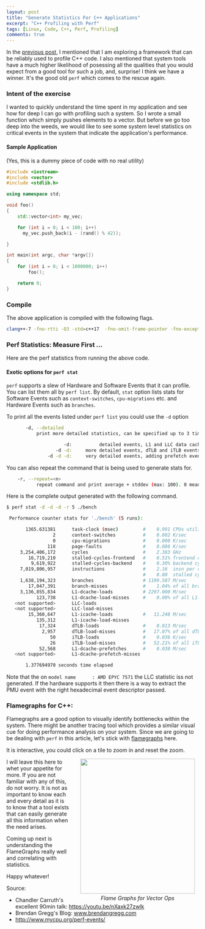 ```yaml
---
layout: post
title: "Generate Statistics For C++ Applications"
excerpt: "C++ Profiling with Perf"
tags: [Linux, Code, C++, Perf, Profiling]
comments: true
---
```

In the [previous post](http://www.mycpu.org/c++-tuning-tools-explore/), I
mentioned that I am exploring a framework that can be reliably used to profile
C++ code. I also mentioned that system tools have a much higher likelihood of
posessing all the qualities that you would expect from a good tool for such a
job, and, surprise! I think we have a winner. It's the good old ``perf`` which
comes to the rescue again.

### Intent of the exercise
I wanted to quickly understand the time spent in my application and see how for
deep I can go with profiling such a system. So I wrote a small function which
simply pushes elements to a vector. But before we go too deep into the weeds, we
would like to see some system level statistics on critical events in the system
that indicate the application's performance.

#### Sample Application
(Yes, this is a dummy piece of code with no real utility)

```cpp
#include <iostream>
#include <vector>
#include <stdlib.h>

using namespace std;

void foo()
{
    std::vector<int> my_vec;

    for (int i = 0; i < 100; i++)
      my_vec.push_back(i - (rand() % 42));

}

int main(int argc, char *argv[])
{
    for (int i = 0; i < 1000000; i++)
        foo();

    return 0;
}

```

### Compile
The above application is compiled with the following flags.
```bash
clang++-7 -fno-rtti -O3 -std=c++17  -fno-omit-frame-pointer -fno-exceptions -pthreads -o bench ./vector.cpp
```

### Perf Statistics: Measure First ...
Here are the perf statistics from running the above code.

#### Exotic options for ``perf stat``
``perf`` supports a slew of Hardware and Software Events that it can
profile. You can list them all by ``perf list``. By default, ``stat`` option
lists stats for Software Events such as ``context-switches``, ``cpu-migrations``
etc. and Hardware Events such as ``branches``.

To print all the events listed under ``perf list`` you could use the ``-d`` option
```bash
       -d, --detailed
           print more detailed statistics, can be specified up to 3 times

                     -d:          detailed events, L1 and LLC data cache
                  -d -d:     more detailed events, dTLB and iTLB events
               -d -d -d:     very detailed events, adding prefetch events
```

You can also repeat the command that is being used to generate stats for.
```bash
	-r, --repeat=<n>
           repeat command and print average + stddev (max: 100). 0 means forever.

```

Here is the complete output generated with the following command.
```bash
$ perf stat -d -d -d -r 5 ./bench

 Performance counter stats for './bench' (5 runs):

       1365.631381      task-clock (msec)         #    0.991 CPUs utilized            ( +-  0.39% )
                 2      context-switches          #    0.002 K/sec                    ( +- 10.21% )
                 0      cpu-migrations            #    0.000 K/sec                  
               118      page-faults               #    0.086 K/sec                    ( +-  0.60% )
     3,254,406,172      cycles                    #    2.383 GHz                      ( +-  1.23% )  (40.00%)
        16,719,210      stalled-cycles-frontend   #    0.51% frontend cycles idle     ( +-  2.46% )  (40.07%)
         9,619,922      stalled-cycles-backend    #    0.30% backend cycles idle      ( +-  8.05% )  (40.19%)
     7,019,806,957      instructions              #    2.16  insn per cycle         
                                                  #    0.00  stalled cycles per insn  ( +-  1.18% )  (40.36%)
     1,638,194,323      branches                  # 1199.587 M/sec                    ( +-  1.35% )  (40.54%)
        17,047,391      branch-misses             #    1.04% of all branches          ( +-  1.03% )  (40.76%)
     3,136,855,834      L1-dcache-loads           # 2297.000 M/sec                    ( +-  0.87% )  (40.04%)
           123,738      L1-dcache-load-misses     #    0.00% of all L1-dcache hits    ( +-  0.63% )  (40.08%)
   <not supported>      LLC-loads                                                   
   <not supported>      LLC-load-misses                                             
        15,360,647      L1-icache-loads           #   11.248 M/sec                    ( +- 17.92% )  (40.04%)
           135,312      L1-icache-load-misses                                         ( +-  1.33% )  (39.99%)
            17,324      dTLB-loads                #    0.013 M/sec                    ( +-  1.64% )  (39.89%)
             2,957      dTLB-load-misses          #   17.07% of all dTLB cache hits   ( +-  9.26% )  (39.77%)
                50      iTLB-loads                #    0.036 K/sec                    ( +- 27.03% )  (39.60%)
                26      iTLB-load-misses          #   52.21% of all iTLB cache hits   ( +- 53.17% )  (39.42%)
            52,568      L1-dcache-prefetches      #    0.038 M/sec                    ( +-  5.25% )  (39.23%)
   <not supported>      L1-dcache-prefetch-misses                                   

       1.377694970 seconds time elapsed                                          ( +-  0.85% )


```
Note that the on 
```model name      : AMD EPYC 7571```
the LLC statistic iss not generated. If the hardware supports it then there is a
way to extract the PMU event with the right hexadecimal event descriptor
passed.

### Flamegraphs for C++:
Flamegraphs are a good option to visually identify bottlenecks within the
system. There might be another tracing tool which provides a similar visual cue
for doing performance analysis on your system. Since we are going to be dealing
with ``perf`` in this article, let's stick with
[flamegraphs](http://www.brendangregg.com/flamegraphs.html) here.

It is interactive, you could click on a tile to zoom in and reset the zoom.

<div
style="float:right;padding-left:30px;padding-right:10px;padding-bottom:3px"><a
href="/images/vec_fg.svg"><img
src="/images/vec_fg-crop-500.png" width="300" height="354"
style="padding-bottom:3px"/></a><br><center><i>Flame Graphs for Vector Ops</i></center></div>

I will leave this here to whet your appetite for more. If you are not familiar
with any of this, do not worry. It is not as important to know each and every
detail as it is to know that a tool exists that can easily generate all this
information when the need arises.

Coming up next is understanding the FlameGraphs really well and correlating with
statistics.

Happy whatever!

Source:
+ Chandler Carruth's excellent 90min talk: https://youtu.be/nXaxk27zwlk
+ Brendan Gregg's Blog: www.brendangregg.com
+ http://www.mycpu.org/perf-events/
